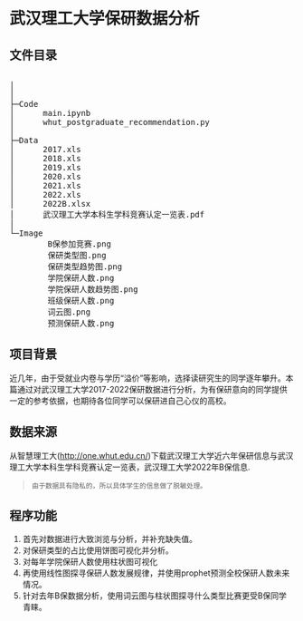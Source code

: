 # 武汉理工大学保研数据分析
## 文件目录
<pre>

│  
│
├─Code
│      main.ipynb
│      whut_postgraduate_recommendation.py
│
├─Data
│      2017.xls
│      2018.xls
│      2019.xls
│      2020.xls
│      2021.xls
│      2022.xls
│      2022B.xlsx
│      武汉理工大学本科生学科竞赛认定一览表.pdf
│
└─Image
        B保参加竞赛.png
        保研类型图.png
        保研类型趋势图.png
        学院保研人数.png
        学院保研人数趋势图.png
        班级保研人数.png
        词云图.png
        预测保研人数.png
</pre>

## 项目背景
近几年，由于受就业内卷与学历“溢价”等影响，选择读研究生的同学逐年攀升。本篇通过对武汉理工大学2017-2022保研数据进行分析，为有保研意向的同学提供一定的参考依据，也期待各位同学可以保研进自己心仪的高校。
## 数据来源
从智慧理工大(http://one.whut.edu.cn/)下载武汉理工大学近六年保研信息与武汉理工大学本科生学科竞赛认定一览表，武汉理工大学2022年B保信息.
> `由于数据具有隐私的，所以具体学生的信息做了脱敏处理。`
## 程序功能
1. 首先对数据进行大致浏览与分析，并补充缺失值。
2. 对保研类型的占比使用饼图可视化并分析。
3. 对每年学院保研人数使用柱状图可视化
4. 再使用线性图探寻保研人数发展规律，并使用prophet预测全校保研人数未来情况。
5. 针对去年B保数据分析，使用词云图与柱状图探寻什么类型比赛更受B保同学青睐。
